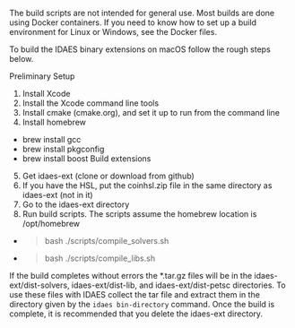 The build scripts are not intended for general use. Most builds are done using
Docker containers. If you need to know how to set up a build environment for
Linux or Windows, see the Docker files.

To build the IDAES binary extensions on macOS follow the rough steps below.

Preliminary Setup
1. Install Xcode
2. Install the Xcode command line tools
3. Install cmake (cmake.org), and set it up to run from the command line
4. Install homebrew
  * brew install gcc
  * brew install pkgconfig
  * brew install boost
Build extensions
5. Get idaes-ext (clone or download from github)
6. If you have the HSL, put the coinhsl.zip file in the same directory as
  idaes-ext (not in it)
7. Go to the idaes-ext directory
8. Run build scripts.  The scripts assume the homebrew location is /opt/homebrew
  * > bash ./scripts/compile_solvers.sh
  * > bash ./scripts/compile_libs.sh

If the build completes without errors the *.tar.gz files will be in the
idaes-ext/dist-solvers, idaes-ext/dist-lib, and idaes-ext/dist-petsc directories.
To use these files with IDAES collect the tar file and extract them in the
directory given by the ``idaes bin-directory`` command. Once the build is
complete, it is recommended that you delete the idaes-ext directory.  
